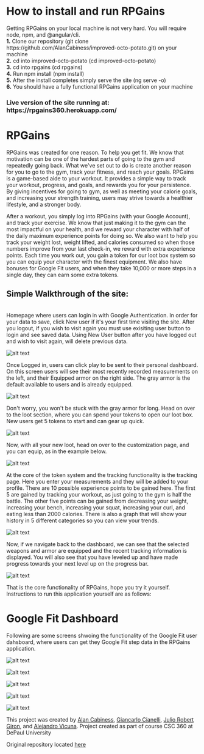 <h1>How to install and run RPGains</h1>
Getting RPGains on your local machine is not very hard. 
You will require node, npm, and @angular/cli.<br>
<b>1.</b> Clone our repository (git clone https://github.com/AlanCabiness/improved-octo-potato.git) on your machine <br>
<b>2.</b> cd into improved-octo-potato (cd improved-octo-potato)<br>
<b>3.</b> cd into rpgains (cd rpgains)<br>
<b>4.</b> Run npm install (npm install)<br>
<b>5.</b> After the install completes simply serve the site (ng serve -o)<br>
<b>6.</b> You should have a fully functional RPGains application on your machine <br>

<h3>Live version of the site running at: https://rpgains360.herokuapp.com/</h3>

# RPGains
RPGains was created for one reason. To help you get fit. We know that motivation can be one of the hardest parts of going to the gym and repeatedly going back. What we've set out to do is create another reason for you to go to the gym, track your fitness, and reach your goals. RPGains is a game-based aide to your workout. It provides a simple way to track your workout, progress, and goals, and rewards you for your persistence. By giving incentives for going to gym, as well as meeting your calorie goals, and increasing your strength training, users may strive towards a healthier lifestyle, and a stronger body.

After a workout, you simply log into RPGains (with your Google Account), and track your exercise. We know that just making it to the gym can the most impactful on your health, and we reward your character with  half of the daily maximum experience points for doing so. We also want to help you track your weight lost, weight lifted, and calories consumed so when those numbers improve from your last check-in, we reward with extra experience points. Each time you work out, you gain a token for our loot box system so you can equip your character with the finest equipment. We also have bonuses for Google Fit users, and when they take 10,000 or more steps in a single day, they can earn some extra tokens.

<h2><b>Simple Walkthrough of the site:</b></h2><br>
Homepage where users can login in with Google Authentication. In order for your data to save, click New user if it's your first time visiting the site. After you logout, if you wish to visit again you must use exisiting user button to login and see saved data. Using New User button after you have logged out and wish to visit again, will delete previous data.

![alt text](https://i.imgur.com/YD2YmM1.jpg)

Once Logged in, users can click play to be sent to their personal dashboard. On this screen users will see their most recently recorded measurements on the left, and their Equipped  armor on the right side. The gray armor is the default available to users and is already equipped.

![alt text](https://i.imgur.com/BLB7DyK.png)

Don't worry, you won't be stuck with the gray armor for long. Head on over to the loot section, where you can spend your tokens to open our loot box. New users get 5 tokens to start and can gear up quick.

![alt text](https://i.gyazo.com/f015deb3fdf45350f59d58caa040f9ea.gif)

Now, with all your new loot, head on over to the customization page, and you can equip, as in the example below.

![alt text](https://i.gyazo.com/d35b9a805436a53b0dc9faf7eb387c36.gif)

At the core of the token system and the tracking functionality is the tracking page. Here you enter your measurements and they will be added to your profile.  There are 10 possible experience points to be gained here. The first 5 are gained by tracking your workout, as just going to the gym is half the battle. The other five points can be gained from decreasing your weight, increasing your bench, increasing your squat, increasing your curl, and eating less than 2000 calories. There is also a graph that will show your history in 5 different categories so you can view your trends.

![alt text](https://i.imgur.com/f208aNM.png)

Now, if we navigate back to the dashboard, we can see that the selected weapons and armor are equipped and the recent tracking information is displayed. You will also see that you have leveled up and have made progress towards your next level up on the progress bar.

![alt text](https://i.imgur.com/zZDeDpT.png)

That is the core functionality of RPGains, hope you try it yourself.
Instructions to run this application yourself are as follows:




<h1>Google Fit Dashboard</h1>
Following are some screens shwoing the functionality of the Google Fit user dahsboard, where users can get they Google Fit step data in the RPGains application.

![alt text](https://i.imgur.com/XowoBL9.png)

![alt text](https://i.imgur.com/lUt1kB8.png)

![alt text](https://i.imgur.com/28dqyqm.png)

![alt text](https://i.imgur.com/0LUdUdH.png)

![alt text](https://i.imgur.com/rtVTWRN.png)


This project was created by <a href="https://github.com/AlanCabiness">Alan Cabiness</a>, <a href="https://github.com/gcianelli19">Giancarlo Cianelli</a>, <a href="https://github.com/Zizzybalooba">Julio Robert Giron</a>, and <a href="https://github.com/avicuna">Alejandro Vicuna</a>.
Project created as part of course CSC 360 at DePaul University

Original repository located <a href="https://github.com/AlanCabiness/improved-octo-potato">here</a>
